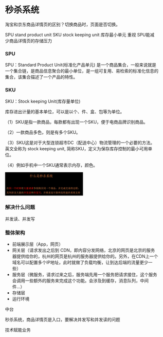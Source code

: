 # 秒杀系统

淘宝和京东商品详情页的区别？切换商品时，页面是否切换。

SPU stand product unit SKU stock keeping unit 库存最小单元 重视 SPU能减少商品详情页的存储压力

### SPU

SPU：Standard Product Unit(标准化产品单元)
是一个商品集合，一般来说就是一个集合链，是商品信息聚合的最小单位，是一组可复用、易检索的标准化信息的集合，该集合描述了一个产品的特性。

### SKU

SKU：Stock keeping Unit(库存量单位)

库存进出计量的基本单位，可以是以个、件、盒、包等为单位。

（1）SKU是指一款商品，每款都有出现一个SKU，便于电商品牌识别商品。

（2）一款商品多色，则是有多个SKU。

（3）SKU这是对于大型连锁超市DC（配送中心）物流管理的一个必要的方法。英文全称为 stock keeping unit, 简称SKU，定义为保存库存控制的最小可用单位。

（4）例如手机中一个SKU通常表示内存，颜色。


<img src="../../images/image-20210723202708973.png" alt="image-20210723202708973" style="zoom:25%;" />

### 解决什么问题

并发读、并发写

### 整体架构

- 前端展示层（App，网页）
- 网关层（请求发出之后到 CDN，即内容分发网络，北京的网页是北京的服务器提供给你的，杭州的网页是杭州的服务器提供给你的。另外，在CDN上一个域名可以配置多个IP地址，此时就做了负载均衡，让到达后端的流量更少一些）
- 服务层（微服务，请求过来之后，服务端先用一个服务把请求接住，这个服务会调用一些额外的服务来完成这个功能。会涉及到缓存，消息队列，中间件...）
- 存储层
- 运行环境

中台

秒杀系统，商品详情页是入口，要解决并发写和并发读的问题

技术赋能业务